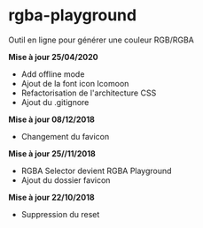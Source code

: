 # rgba-playground

Outil en ligne pour générer une couleur RGB/RGBA

**Mise à jour 25/04/2020**

* Add offline mode
* Ajout de la font icon Icomoon
* Refactorisation de l'architecture CSS
* Ajout du .gitignore

**Mise à jour 08/12/2018**

* Changement du favicon

**Mise à jour 25//11/2018**

* RGBA Selector devient RGBA Playground
* Ajout du dossier favicon

**Mise à jour 22/10/2018**

* Suppression du reset
